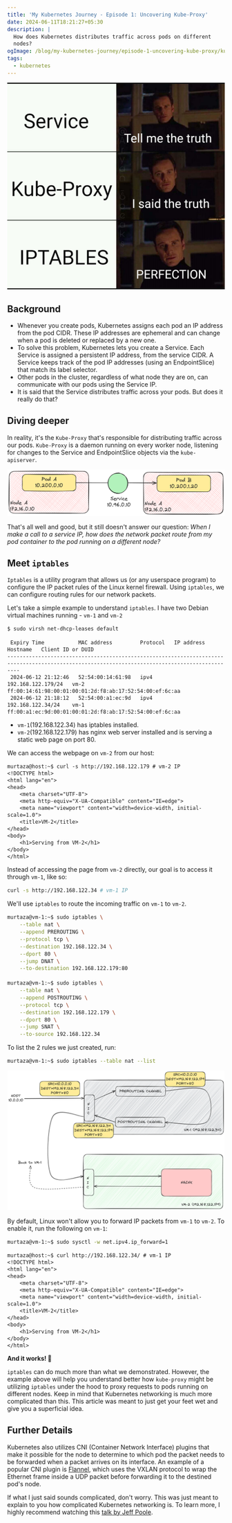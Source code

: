 ```yaml
---
title: 'My Kubernetes Journey - Episode 1: Uncovering Kube-Proxy'
date: 2024-06-11T18:21:27+05:30
description: |
  How does Kubernetes distributes traffic across pods on different
  nodes?
ogImage: /blog/my-kubernetes-journey/episode-1-uncovering-kube-proxy/kubernetes-iptables-meme.jpg
tags:
  - kubernetes
---
```


![Kubernetes iptables meme](kubernetes-iptables-meme.jpg)

## Background

- Whenever you create pods, Kubernetes assigns each pod an IP address from the pod CIDR. These IP addresses are ephemeral and can change when a pod is deleted or replaced by a new one.
- To solve this problem, Kubernetes lets you create a Service. Each Service is assigned a persistent IP address, from the service CIDR. A Service keeps track of the pod IP addresses (using an EndpointSlice) that match its label selector.
- Other pods in the cluster, regardless of what node they are on, can communicate with our pods using the Service IP.
- It is said that the Service distributes traffic across your pods. But does it really do that?

## Diving deeper

In reality, it's the `Kube-Proxy` that's responsible for distributing traffic across our pods. `Kube-Proxy` is a daemon running on every worker node, listening for changes to the Service and EndpointSlice objects via the `kube-apiserver`.

![Pod to pod communication](pod-to-pod-communication-through-service.png)

That's all well and good, but it still doesn't answer our question: *When I make a call to a service IP, how does the network packet route from my pod container to the pod running on a different node?*

## Meet `iptables`

`Iptables` is a utility program that allows us (or any userspace program) to configure the IP packet rules of the Linux kernel firewall. Using `iptables`, we can configure routing rules for our network packets.

Let's take a simple example to understand `iptables`. I have two Debian virtual machines running - `vm-1` and `vm-2`

```plaintext
$ sudo virsh net-dhcp-leases default

 Expiry Time           MAC address         Protocol   IP address           Hostname   Client ID or DUID
------------------------------------------------------------------------------------------------------------------------------------------------
 2024-06-12 21:12:46   52:54:00:14:61:98   ipv4       192.168.122.179/24   vm-2       ff:00:14:61:98:00:01:00:01:2d:f8:ab:17:52:54:00:ef:6c:aa
 2024-06-12 21:18:12   52:54:00:a1:ec:9d   ipv4       192.168.122.34/24    vm-1       ff:00:a1:ec:9d:00:01:00:01:2d:f8:ab:17:52:54:00:ef:6c:aa
```

- `vm-1`(192.168.122.34) has iptables installed.
- `vm-2`(192.168.122.179) has nginx web server installed and is serving a static web page on port 80.

We can access the webpage on `vm-2` from our host:

```plaintext
murtaza@host:~$ curl -s http://192.168.122.179 # vm-2 IP
<!DOCTYPE html>
<html lang="en">
<head>
    <meta charset="UTF-8">
    <meta http-equiv="X-UA-Compatible" content="IE=edge">
    <meta name="viewport" content="width=device-width, initial-scale=1.0">
    <title>VM-2</title>
</head>
<body>
    <h1>Serving from VM-2</h1>
</body>
</html>
```

Instead of accessing the page from `vm-2` directly, our goal is to access it through `vm-1`, like so:

```sh
curl -s http://192.168.122.34 # vm-1 IP
```

We'll use `iptables` to route the incoming traffic on `vm-1` to `vm-2`.

```sh
murtaza@vm-1:~$ sudo iptables \
	--table nat \
	--append PREROUTING \
	--protocol tcp \
	--destination 192.168.122.34 \
	--dport 80 \
	--jump DNAT \
	--to-destination 192.168.122.179:80

murtaza@vm-1:~$ sudo iptables \
	--table nat \
	--append POSTROUTING \
	--protocol tcp \
	--destination 192.168.122.179 \
	--dport 80 \
	--jump SNAT \
	--to-source 192.168.122.34
```

To list the 2 rules we just created, run:

```sh
murtaza@vm-1:~$ sudo iptables --table nat --list
```

![Routing using iptables](iptables-routing-dnat-snat.png)

By default, Linux won't allow you to forward IP packets from `vm-1` to `vm-2`. To enable it, run the following on `vm-1`:

```sh
murtaza@vm-1:~$ sudo sysctl -w net.ipv4.ip_forward=1
```

```plaintext
murtaza@host:~$ curl http://192.168.122.34/ # vm-1 IP
<!DOCTYPE html>
<html lang="en">
<head>
    <meta charset="UTF-8">
    <meta http-equiv="X-UA-Compatible" content="IE=edge">
    <meta name="viewport" content="width=device-width, initial-scale=1.0">
    <title>VM-2</title>
</head>
<body>
    <h1>Serving from VM-2</h1>
</body>
</html>
```

**And it works! 🎉**

`iptables` can do much more than what we demonstrated. However, the example above will help you understand better how `kube-proxy` might be utilizing `iptables` under the hood to proxy requests to pods running on different nodes. Keep in mind that Kubernetes networking is much more complicated than this. This article was meant to just get your feet wet and give you a superficial idea.

## Further Details

Kubernetes also utilizes CNI (Container Network Interface) plugins that make it possible for the node to determine to which pod the packet needs to be forwarded when a packet arrives on its interface. An example of a popular CNI plugin is [Flannel](https://github.com/flannel-io/flannel), which uses the VXLAN protocol to wrap the Ethernet frame inside a UDP packet before forwarding it to the destined pod's node.

If what I just said sounds complicated, don't worry. This was just meant to explain to you how complicated Kubernetes networking is. To learn more, I highly recommend watching this [talk by Jeff Poole](https://www.youtube.com/watch?v=InZVNuKY5GY).
